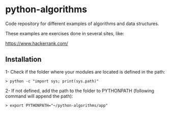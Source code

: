# python-algorithms

Code repository for different examples of algorithms and data structures.

These examples are exercises done in several sites, like:

https://www.hackerrank.com/


## Installation

1- Check if the folder where your modules are located is defined in the path:
```
> python -c "import sys; print(sys.path)"
```

2- If not defined, add the path to the folder to PYTHONPATH (following command will append the path):
```
> export PYTHONPATH="~/python-algorithms/app"
```
